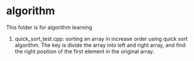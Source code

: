 # algorithm
This folder is for algorithm learning

1. quick_sort_test.cpp: sorting an array in increase order using quick sort algorithm.
The key is divide the array into left and right array, and find the right position of the first element in the original array.
